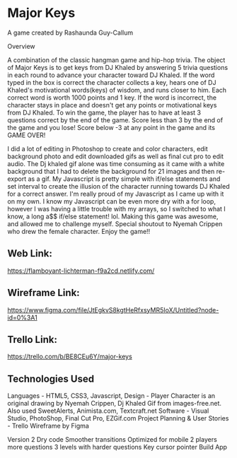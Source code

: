 # Major Keys 
A game created by Rashaunda Guy-Callum

Overview

A combination of the classic hangman game and hip-hop trivia. The object of Major Keys is to get keys from DJ Khaled by answering 5 trivia questions in each round to advance your character toward DJ Khaled. If the word typed in the box is correct the character collects a key, hears one of DJ Khaled's motivational words(keys) of wisdom, and runs closer to him. Each correct word is worth 1000 points and 1 key. If the word is incorrect, the character stays in place and doesn't get any points or motivational keys from DJ Khaled. To win the game, the player has to have at least 3 questions correct by the end of the game. Score less than 3 by the end of the game and you lose! Score below -3 at any point in the game and its GAME OVER!  

I did a lot of editing in Photoshop to create and color characters, edit background photo and edit downloaded gifs as well as final cut pro to edit audio. The Dj khaled gif alone was time consuming as it came with a white background that I had to delete the background for 21 images and then re-export as a gif. My Javascript is pretty simple with if/else statements and set interval to create the illusion of the character running towards DJ Khaled for a correct answer. I'm really proud of my Javascript as I came up with it on my own. I know my Javascript can be even more dry with a for loop, however I was having a little trouble with my arrays, so I switched to what I know, a long a$$ if/else statement! lol. Making this game was awesome, and allowed me to challenge myself. Special shoutout to Nyemah Crippen who drew the female character. Enjoy the game!!

## Web Link:
https://flamboyant-lichterman-f9a2cd.netlify.com/

## Wireframe Link:
https://www.figma.com/file/JtEgkvS8kgtHeRfxsyMR5IoX/Untitled?node-id=0%3A1

## Trello Link:
https://trello.com/b/BE8CEu6Y/major-keys

## Technologies Used
Languages - HTML5, CSS3, Javascript, 
Design - Player Character is an original drawing by Nyemah Crippen, Dj Khaled Gif from images-free.net. Also used SweetAlerts, Animista.com, Textcraft.net 
Software - Visual Studio, PhotoShop, Final Cut Pro, EZGif.com
Project Planning & User Stories - Trello
Wireframe by Figma


Version 2
Dry code
Smoother transitions
Optimized for mobile
2 players
more questions
3 levels with harder questions
Key cursor pointer
Build App
